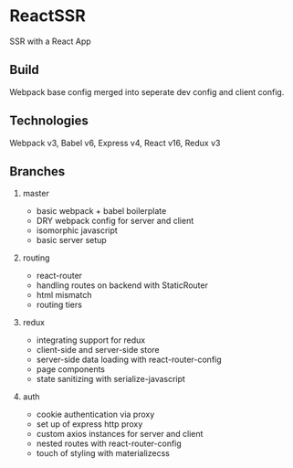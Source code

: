 # ReactSSR

SSR with a React App

## Build

Webpack base config merged into seperate dev config and client config.

## Technologies

Webpack v3, Babel v6, Express v4, React v16, Redux v3

## Branches

1. master
    * basic webpack + babel boilerplate
    * DRY webpack config for server and client
    * isomorphic javascript
    * basic server setup

1. routing
    *  react-router
    *  handling routes on backend with StaticRouter
    *  html mismatch
    *  routing tiers

1. redux
    *  integrating support for redux
    *  client-side and server-side store
    *  server-side data loading with react-router-config
    *  page components
    *  state sanitizing with serialize-javascript

1. auth
    *  cookie authentication via proxy
    *  set up of express http proxy
    *  custom axios instances for server and client
    *  nested routes with react-router-config
    *  touch of styling with materializecss
    


